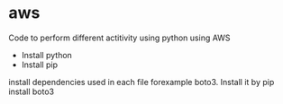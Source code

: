 # aws
Code to perform different actitivity using python using AWS
- Install python
- Install pip

install dependencies used in each file forexample boto3. Install it by pip install boto3
